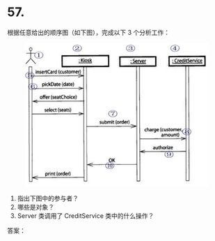 # 57.

根据任意给出的顺序图（如下图），完成以下 3 个分析工作：

<figure><img src="../.gitbook/assets/image (72).png" alt=""><figcaption></figcaption></figure>

1. 指出下图中的参与者？&#x20;
2. 哪些是对象？
3. Server 类调用了 CreditService 类中的什么操作？

答案：
